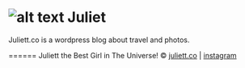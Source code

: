 ![alt text][juliett-logo] Juliet
=======
Juliett.co is a wordpress blog about travel and photos. 

[juliett-logo]: https://raw.github.com/Interreto/juliett/master/photo.jpg "Juliett is the best girl in the Universe"
======
Juliett the Best Girl in The Universe! &copy; [juliett.co](http://juliett.co/) | [instagram](https://instagram.com/juliett.co/)   
